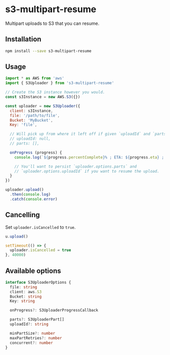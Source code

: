 # s3-multipart-resume

Multipart uploads to S3 that you can resume.

## Installation

```bash
npm install --save s3-multipart-resume
```

## Usage

```js
import * as AWS from 'aws'
import { S3Uploader } from 's3-multipart-resume'

// Create the S3 instance however you would.
const s3Instance = new AWS.S3({})

const uploader = new S3Uploader({
  client: s3Instance,
  file: '/path/to/file',
  Bucket: 'MyBucket',
  Key: 'file',

  // Will pick up from where it left off if given `uploadId` and `parts`.
  // uploadId: null,
  // parts: [],

  onProgress (progress) {
    console.log(`${progress.percentComplete}% ; ETA: ${progress.eta} ; SPEED: ${progress.bytesPerSecond}B/s`)

    // You'll want to persist `uploader.options.parts` and
    // `uploader.options.uploadId` if you want to resume the upload.
  }
})

uploader.upload()
  .then(console.log)
  .catch(console.error)
```

## Cancelling

Set `uploader.isCancelled` to `true`.

```js
u.upload()

setTimeout(() => {
  uploader.isCancelled = true
}, 40000)
```

## Available options

```ts
interface S3UploaderOptions {
  file: string
  client: aws.S3
  Bucket: string
  Key: string

  onProgress?: S3UploaderProgressCallback

  parts?: S3UploaderPart[]
  uploadId?: string

  minPartSize?: number
  maxPartRetries?: number
  concurrent?: number
}
```